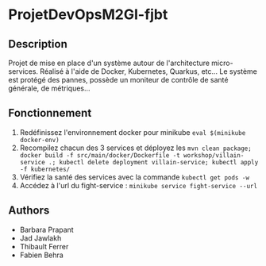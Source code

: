 # ProjetDevOpsM2GI-fjbt
## Description
Projet de mise en place d'un système autour de l'architecture micro-services.
Réalisé à l'aide de Docker, Kubernetes, Quarkus, etc... Le système est protégé des pannes, possède un moniteur de contrôle de santé générale, de métriques...

## Fonctionnement
  1. Redéfinissez l'environnement docker pour minikube
  `eval $(minikube docker-env)`
  2. Recompilez chacun des 3 services et déployez les
  `mvn clean package; docker build -f src/main/docker/Dockerfile -t workshop/villain-service .; kubectl delete deployment villain-service; kubectl apply -f kubernetes/`
  3. Vérifiez la santé des services avec la commande `kubectl get pods -w`
  4. Accédez à l'url du fight-service : `minikube service fight-service --url`
  
## Authors
- Barbara Prapant
- Jad Jawlakh
- Thibault Ferrer
- Fabien Behra
